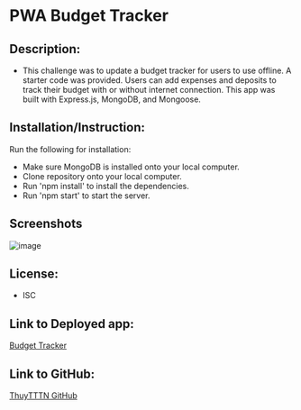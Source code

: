 # PWA Budget Tracker

## Description:
- This challenge was to update a budget tracker for users to use offline.  A starter code was provided.  Users can add expenses and deposits to track their budget with or without internet connection. This app was built with Express.js, MongoDB, and Mongoose.

## Installation/Instruction:
Run the following for installation:
- Make sure MongoDB is installed onto your local computer.
- Clone repository onto your local computer.  
- Run 'npm install' to install the dependencies.
- Run 'npm start' to start the server.

## Screenshots 
![image](https://user-images.githubusercontent.com/92459709/175830022-3e7c7dc2-f555-4776-9c92-6be56e69d601.png)


## License:
- ISC

## Link to Deployed app:
[Budget Tracker](https://obscure-lowlands-15025.herokuapp.com/)

## Link to GitHub:
[ThuyTTTN GitHub](https://github.com/ThuyTTTN/PWA-budget-tracker)

